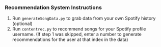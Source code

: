 ### Recommendation System Instructions

1. Run `generateSongData.py` to grab data from your own Spotify history (optional)
2. Run `contentrec.py` to recommend songs for your Spotify profile username. (If step 1 was skipped, enter a number to generate recommendations for the user at that index in the data)
